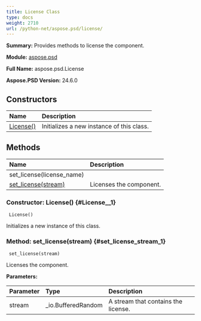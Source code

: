 ```yaml
---
title: License Class
type: docs
weight: 2710
url: /python-net/aspose.psd/license/
---
```


**Summary:** Provides methods to license the component.

**Module:** [aspose.psd](/psd/python-net/aspose.psd/)

**Full Name:** aspose.psd.License

**Aspose.PSD Version:** 24.6.0

## **Constructors**
| **Name** | **Description** |
| :- | :- |
| [License()](#License__1) | Initializes a new instance of this class. |
## **Methods**
| **Name** | **Description** |
| :- | :- |
| set_license(license_name) |    |
| [set_license(stream)](#set_license_stream_1) | Licenses the component. |


### Constructor: License() {#License__1}


```
 License() 
```

Initializes a new instance of this class.

### Method: set_license(stream) {#set_license_stream_1}


```
 set_license(stream) 
```

Licenses the component.

**Parameters:**

| Parameter | Type | Description |
| :- | :- | :- |
| stream | _io.BufferedRandom | A stream that contains the license. |

